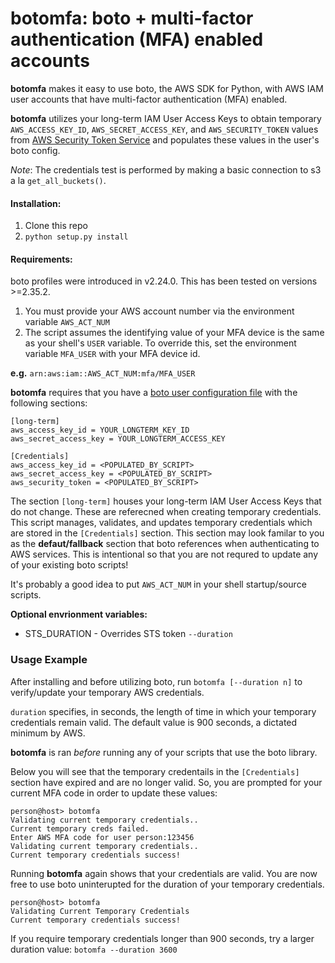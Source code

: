 
# botomfa: boto + multi-factor authentication (MFA) enabled accounts


**botomfa** makes it easy to use boto, the AWS SDK for Python, with AWS IAM user accounts that have multi-factor authentication (MFA) enabled.

**botomfa** utilizes your long-term IAM User Access Keys to obtain temporary ``AWS_ACCESS_KEY_ID``, ``AWS_SECRET_ACCESS_KEY``, and ``AWS_SECURITY_TOKEN``  values from [AWS Security Token Service](http://docs.aws.amazon.com/STS/latest/APIReference/Welcome.html) and populates these values in the user's boto config.

*Note*: The credentials test is performed by making a basic connection to s3 a la ``get_all_buckets()``.


#### Installation:

1. Clone this repo
2. `python setup.py install`
 


#### Requirements:

boto profiles were introduced in v2.24.0. This has been tested on versions >=2.35.2.

1. You must provide your AWS account number via the environment variable ``AWS_ACT_NUM``
2. The script assumes the identifying value of your MFA device is the same as your shell's ``USER`` variable. To override this, set the environment variable ``MFA_USER`` with your MFA device id.

**e.g.** ``arn:aws:iam::AWS_ACT_NUM:mfa/MFA_USER``


**botomfa** requires that you have a [boto user configuration file](http://boto.readthedocs.org/en/latest/boto_config_tut.html) with the following sections:

```
[long-term]
aws_access_key_id = YOUR_LONGTERM_KEY_ID
aws_secret_access_key = YOUR_LONGTERM_ACCESS_KEY

[Credentials]
aws_access_key_id = <POPULATED_BY_SCRIPT>
aws_secret_access_key = <POPULATED_BY_SCRIPT>
aws_security_token = <POPULATED_BY_SCRIPT>

```

The section ``[long-term]`` houses your long-term IAM User Access Keys
that do not change. These are referecned when creating temporary credentials.
This script manages, validates, and updates temporary credentials which are stored in the ``[Credentials]`` section. This section may look familar to you as the **defaut/fallback** section that boto references when authenticating to AWS services. This is intentional so that you are not requred to update any of your existing boto scripts!


It's probably a good idea to put ``AWS_ACT_NUM`` in your shell startup/source scripts.

**Optional envrionment variables:**

  * STS_DURATION - Overrides STS token `--duration` 

### Usage Example


After installing and before utilizing boto, run ``botomfa [--duration n]`` to verify/update your temporary AWS credentials. 

``duration`` specifies, in seconds, the length of time in which your temporary credentials remain valid. The default value is 900 seconds, a dictated minimum by AWS.

**botomfa** is ran *before* running any of your scripts that use the boto library.

Below you will see that the temporary credentails in the ``[Credentials]`` section have expired and are no longer valid. So, you are prompted for your current MFA code in order to update these values:

```
person@host> botomfa
Validating current temporary credentials..
Current temporary creds failed.
Enter AWS MFA code for user person:123456
Validating current temporary credentials..
Current temporary credentials success!
```

Running **botomfa** again shows that your credentials are valid. You are now free to use boto uninterupted for the duration of your temporary credentials.

```
person@host> botomfa
Validating Current Temporary Credentials
Current temporary credentials success!
```

If you require temporary credentials longer than 900 seconds, try a larger duration value: ``botomfa --duration 3600``
